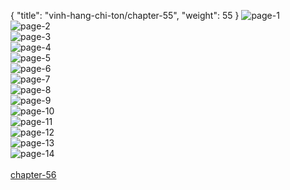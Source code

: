 { "title": "vinh-hang-chi-ton/chapter-55", "weight": 55 }
<img src="vinh-hang-chi-ton_0055_01-cdd61d6996a49ec6e19929cb5795b40c.webp" alt="page-1" origin="http://storage.fshare.vn/Test-vechai/1511324352-Vinh-Hang-Chi-Ton-Chapter-55-Tieng-viet-hamtruyencom-ve-chai-02.jpg"><br/>
<img src="vinh-hang-chi-ton_0055_02-a4e1e8fbbc87aa3d7106edb7a0161791.webp" alt="page-2" origin="http://storage.fshare.vn/Test-vechai/1511324352-Vinh-Hang-Chi-Ton-Chapter-55-Tieng-viet-hamtruyencom-ve-chai-03.jpg"><br/>
<img src="vinh-hang-chi-ton_0055_03-051558cec81f58b6c4d6dcc66d17417c.webp" alt="page-3" origin="http://storage.fshare.vn/Test-vechai/1511324352-Vinh-Hang-Chi-Ton-Chapter-55-Tieng-viet-hamtruyencom-ve-chai-04.jpg"><br/>
<img src="vinh-hang-chi-ton_0055_04-7b3c81836bb5805f1bf61b2d18993cf3.webp" alt="page-4" origin="http://storage.fshare.vn/Test-vechai/1511324352-Vinh-Hang-Chi-Ton-Chapter-55-Tieng-viet-hamtruyencom-ve-chai-05.jpg"><br/>
<img src="vinh-hang-chi-ton_0055_05-a60370f00c8ed6d8ac3bbb6bc4bf03a7.webp" alt="page-5" origin="http://storage.fshare.vn/Test-vechai/1511324352-Vinh-Hang-Chi-Ton-Chapter-55-Tieng-viet-hamtruyencom-ve-chai-06.jpg"><br/>
<img src="vinh-hang-chi-ton_0055_06-9a8e9a8988d33704923888343f8460ee.webp" alt="page-6" origin="http://storage.fshare.vn/Test-vechai/1511324352-Vinh-Hang-Chi-Ton-Chapter-55-Tieng-viet-hamtruyencom-ve-chai-07.jpg"><br/>
<img src="http://adx.kul.vn/www/delivery/avw.php?zoneid=263&amp;cb=1524455625&amp;n=af995ff0" alt="page-7" origin="http://adx.kul.vn/www/delivery/avw.php?zoneid=263&amp;cb=1524455625&amp;n=af995ff0"><br/>
<img src="vinh-hang-chi-ton_0055_08-c0d1b5f2db631c2d0cf5562eabecab45.webp" alt="page-8" origin="http://storage.fshare.vn/Test-vechai/1511324352-Vinh-Hang-Chi-Ton-Chapter-55-Tieng-viet-hamtruyencom-ve-chai-08.jpg"><br/>
<img src="vinh-hang-chi-ton_0055_09-541ddb73d7159f15a3e1d545e963bd23.webp" alt="page-9" origin="http://storage.fshare.vn/Test-vechai/1511324352-Vinh-Hang-Chi-Ton-Chapter-55-Tieng-viet-hamtruyencom-ve-chai-09.jpg"><br/>
<img src="vinh-hang-chi-ton_0055_10-78ef2e9b8545eb99e6e9e27e400dc8f0.webp" alt="page-10" origin="http://storage.fshare.vn/Test-vechai/1511324352-Vinh-Hang-Chi-Ton-Chapter-55-Tieng-viet-hamtruyencom-ve-chai-10.jpg"><br/>
<img src="vinh-hang-chi-ton_0055_11-ecb804a7923af276f555b96d740427d4.webp" alt="page-11" origin="http://storage.fshare.vn/Test-vechai/1511324352-Vinh-Hang-Chi-Ton-Chapter-55-Tieng-viet-hamtruyencom-ve-chai-11.jpg"><br/>
<img src="vinh-hang-chi-ton_0055_12-37cf436f5aa3f37ad381bb03c0eb0656.webp" alt="page-12" origin="http://storage.fshare.vn/Test-vechai/1511324352-Vinh-Hang-Chi-Ton-Chapter-55-Tieng-viet-hamtruyencom-ve-chai-12.jpg"><br/>
<img src="vinh-hang-chi-ton_0055_13-71a4ac2858b7eb64277fc34c7d1b620d.webp" alt="page-13" origin="http://storage.fshare.vn/Test-vechai/1511324352-Vinh-Hang-Chi-Ton-Chapter-55-Tieng-viet-hamtruyencom-ve-chai-13.jpg"><br/>
<img src="vinh-hang-chi-ton_0055_14-ac3d660b71d6447113f815eda705840a.webp" alt="page-14" origin="http://storage.fshare.vn/Test-vechai/1511324352-Vinh-Hang-Chi-Ton-Chapter-55-Tieng-viet-hamtruyencom-ve-chai-14.jpg"><br/>
<br/><a class="nextchap" href="/vinh-hang-chi-ton/chapter-56">chapter-56</a>
